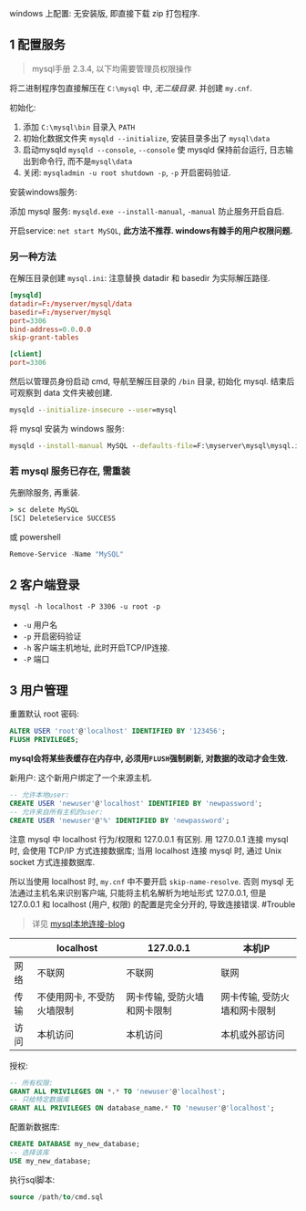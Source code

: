 windows 上配置: 无安装版, 即直接下载 zip 打包程序.

## 1 配置服务

> mysql手册 2.3.4, 以下均需要管理员权限操作

将二进制程序包直接解压在 `C:\mysql` 中, *无二级目录*. 并创建 `my.cnf`.

初始化:

1. 添加 `C:\mysql\bin` 目录入 `PATH`
2. 初始化数据文件夹 `mysqld --initialize`, 安装目录多出了 `mysql\data`
3. 启动mysqld `mysqld --console`, `--console` 使 mysqld 保持前台运行, 日志输出到命令行, 而不是`mysql\data`
4. 关闭: `mysqladmin -u root shutdown -p`, `-p` 开启密码验证.

安装windows服务:

添加 mysql 服务: `mysqld.exe --install-manual`, `-manual` 防止服务开启自启.

开启service: `net start MySQL`, **此方法不推荐. windows有棘手的用户权限问题.**

### 另一种方法

在解压目录创建 `mysql.ini`: 注意替换 datadir 和 basedir 为实际解压路径.

```toml
[mysqld]
datadir=F:/myserver/mysql/data
basedir=F:/myserver/mysql
port=3306
bind-address=0.0.0.0
skip-grant-tables

[client]
port=3306
```

然后以管理员身份启动 cmd, 导航至解压目录的 `/bin` 目录, 初始化 mysql. 结束后可观察到 data 文件夹被创建.

```cmd
mysqld --initialize-insecure --user=mysql
```

将 mysql 安装为 windows 服务: 
```cmd
mysqld --install-manual MySQL --defaults-file=F:\myserver\mysql\mysql.ini
```

### 若 mysql 服务已存在, 需重装

先删除服务, 再重装.

```cmd
> sc delete MySQL
[SC] DeleteService SUCCESS
```

或 powershell

```powershell
Remove-Service -Name "MySQL"
```

## 2 客户端登录

`mysql -h localhost -P 3306 -u root -p`
- `-u` 用户名
- `-p` 开启密码验证
- `-h` 客户端主机地址, 此时开启TCP/IP连接.
- `-P` 端口

## 3 用户管理

重置默认 root 密码: 
```sql
ALTER USER 'root'@'localhost' IDENTIFIED BY '123456';
FLUSH PRIVILEGES;
```

**mysql会将某些表缓存在内存中, 必须用`FLUSH`强制刷新, 对数据的改动才会生效.**

新用户: 这个新用户绑定了一个来源主机.
```sql
-- 允许本地user:
CREATE USER 'newuser'@'localhost' IDENTIFIED BY 'newpassword';
-- 允许来自所有主机的user:
CREATE USER 'newuser'@'%' IDENTIFIED BY 'newpassword';
```

注意 mysql 中 localhost 行为/权限和 127.0.0.1 有区别. 用 127.0.0.1 连接 mysql 时, 会使用 TCP/IP 方式连接数据库;  当用 localhost 连接 mysql 时, 通过 Unix socket 方式连接数据库.

所以当使用 localhost 时, `my.cnf` 中不要开启 `skip-name-resolve`. 否则 mysql 无法通过主机名来识别客户端, 只能将主机名解析为地址形式 127.0.0.1, 但是 127.0.0.1 和 localhost (用户, 权限) 的配置是完全分开的, 导致连接错误. #Trouble 

> 详见 [mysql本地连接-blog](https://blog.51cto.com/wushank/1685041)


|      | localhost                  | 127.0.0.1                    | 本机IP                       |
| ---- | -------------------------- | ---------------------------- | ---------------------------- |
| 网络 | 不联网                     | 不联网                       | 联网                         |
| 传输 | 不使用网卡, 不受防火墙限制 | 网卡传输, 受防火墙和网卡限制 | 网卡传输, 受防火墙和网卡限制 |
| 访问 | 本机访问                   | 本机访问                     | 本机或外部访问                             |

授权:
```sql
-- 所有权限:
GRANT ALL PRIVILEGES ON *.* TO 'newuser'@'localhost';
-- 只给特定数据库
GRANT ALL PRIVILEGES ON database_name.* TO 'newuser'@'localhost';
```

配置新数据库:
```sql
CREATE DATABASE my_new_database;
-- 选择该库
USE my_new_database;
```

执行sql脚本:
```sql
source /path/to/cmd.sql
```